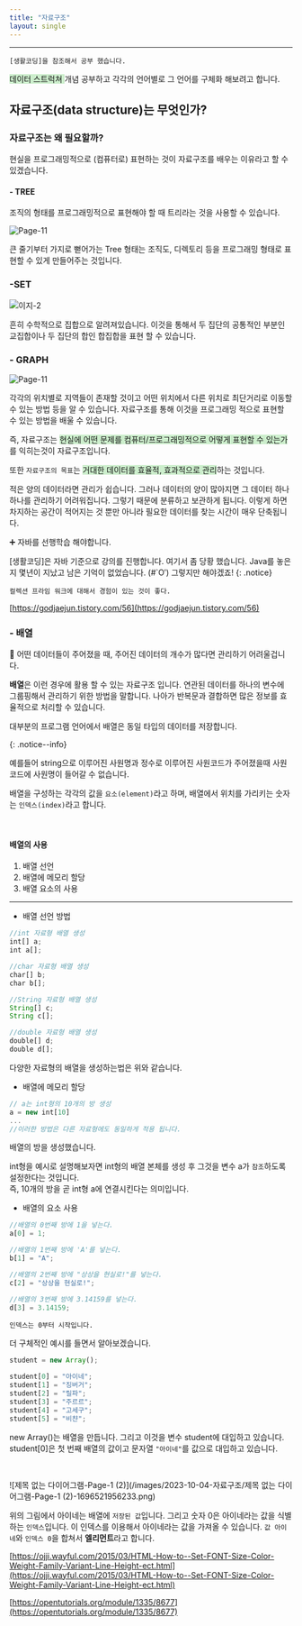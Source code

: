 ```yaml
---
title: "자료구조"
layout: single
---
```


---

`[생활코딩]을 참조해서 공부 했습니다.`

<span style="background-color: #cceecc">데이터 스트럭쳐 </span> 개념 공부하고 각각의 언어별로 그 언어를 구체화 해보려고 합니다.

## 자료구조(data structure)는 무엇인가?

### 자료구조는 왜 필요할까?

현실을 프로그래밍적으로 (컴퓨터로) 표현하는 것이 자료구조를 배우는 이유라고 할 수 있겠습니다.

#### - TREE

조직의 형태를 프로그래밍적으로 표현해야 할 때 트리라는 것을 사용할 수 있습니다.

![Page-11](/images/2023-10-04-자료구조/Page-11.png)

큰 줄기부터 가지로 뻗어가는 Tree 형태는 조직도, 디렉토리 등을 프로그래밍 형태로 표현할 수 있게 만들어주는 것입니다.

### -SET

![이지-2](/images/2023-10-04-자료구조/이지-2.png)

흔히 수학적으로 집합으로 알려져있습니다. 이것을 통해서 두 집단의 공통적인 부분인 교집합이나 두 집단의 합인 합집합을 표현 할 수 있습니다.

### - GRAPH

![Page-11](/images/2023-10-04-자료구조/Page-11-1696524977710.png)

각각의 위치별로 지역들이 존재할 것이고 어떤 위치에서 다른 위치로 최단거리로 이동할 수 있는 방법 등을 알 수 있습니다. 자료구조를 통해 이것을 프로그래밍 적으로 표현할 수 있는 방법을 배울 수 있습니다.

즉, 자료구조는 <span style="background-color:  #cceecc">현실에 어떤 문제를 컴퓨터/프로그래밍적으로 어떻게 표현할 수 있는가</span>를 익히는것이 자료구조입니다.

또한 `자료구조의 목표`는 <Span style="background-color: #cceecc">거대한 데이터를 효율적, 효과적으로 관리</span>하는 것입니다.

적은 양의 데이터라면 관리가 쉽습니다. 그러나 데이터의 양이 많아지면 그 데이터 하나하나를 관리하기 어려워집니다. 그렇기 때문에 분류하고 보관하게 됩니다. 이렇게 하면 차지하는 공간이 적어지는 것 뿐만 아니라 필요한 데이터를 찾는 시간이 매우 단축됩니다.

➕ 자바를 선행학습 해야합니다.

[생활코딩]은 자바 기준으로 강의를 진행합니다. 여기서 좀 당황 했습니다. Java를 놓은지 몇년이 지났고 남은 기억이 없었습니다. (#`O′) 그렇지만 해야겠죠!
{: .notice}

`컬렉션 프라임 워크에 대해서 경험이 있는 것이 좋다.`

[https://godjaejun.tistory.com/56](https://godjaejun.tistory.com/56)

### - 배열

💬 어떤 데이터들이 주어졌을 때, 주어진 데이터의 개수가 많다면 관리하기 어려울겁니다. <br/>

**배열**은 이런 경우에 활용 할 수 있는 자료구조 입니다. 연관된 데이터를 하나의 변수에 그룹핑해서 관리하기 위한 방법을 말합니다. 나아가 반복문과 결합하면 많은 정보를 효율적으로 처리할 수 있습니다.

대부분의 프로그램 언어에서 배열은 동일 타입의 데이터를 저장합니다.

{: .notice--info}

예를들어 string으로 이루어진 사원명과 정수로 이루어진 사원코드가 주어졌을때 사원코드에 사원명이 들어갈 수 없습니다.

배열을 구성하는 각각의 값을 `요소(element)`라고 하며, 배열에서 위치를 가리키는 숫자는 `인덱스(index)`라고 합니다.

<br/>

#### 배열의 사용

1. 배열 선언
2. 배열에 메모리 할당
3. 배열 요소의 사용

---

- 배열 선언 방법

```javascript
//int 자료형 배열 생성
int[] a;
int a[];

//char 자료형 배열 생성
char[] b;
char b[];

//String 자료형 배열 생성
String[] c;
String c[];

//double 자료형 배열 생성
double[] d;
double d[];

```

다양한 자료형의 배열을 생성하는법은 위와 같습니다.

- 배열에 메모리 할당

```javascript
// a는 int형의 10개의 방 생성
a = new int[10]
...
//이러한 방법은 다른 자료형에도 동일하게 적용 됩니다.
```

배열의 방을 생성했습니다.

int형을 예시로 설명해보자면 int형의 배열 본체를 생성 후 그것을 변수 a가 `참조`하도록 설정한다는 것입니다.<br/>
즉, 10개의 방을 곧 int형 a에 연결시킨다는 의미입니다.

- 배열의 요소 사용

```javascript
//배열의 0번째 방에 1을 넣는다.
a[0] = 1;

//배열의 1번째 방에 'A'를 넣는다.
b[1] = "A";

//배열의 2번째 방에 "상상을 현실로!"를 넣는다.
c[2] = "상상을 현실로!";

//배열의 3번째 방에 3.14159를 넣는다.
d[3] = 3.14159;
```

`인덱스는 0부터 시작입니다.`

더 구체적인 예시를 들면서 알아보겠습니다.

```javascript
student = new Array();

student[0] = "아이네";
student[1] = "징버거";
student[2] = "릴파";
student[3] = "주르르";
student[4] = "고세구";
student[5] = "비챤";
```

new Array()는 배열을 만듭니다. 그리고 이것을 변수 student에 대입하고 있습니다. <br/>
student[0]은 첫 번째 배열의 값이고 문자열 `"아이네"`를 값으로 대입하고 있습니다.

<br/>

![제목 없는 다이어그램-Page-1 (2)](/images/2023-10-04-자료구조/제목 없는 다이어그램-Page-1 (2)-1696521956233.png)

위의 그림에서 아이네는 배열에 `저장된 값`입니다. 그리고 숫자 0은 아이네라는 값을 식별하는 `인덱스`입니다. 이 인덱스를 이용해서 아이네라는 값을 가져올 수 있습니다. `값 아이네`와 `인덱스 0`을 합쳐서 **엘리먼트**라고 합니다.

[https://ojji.wayful.com/2015/03/HTML-How-to--Set-FONT-Size-Color-Weight-Family-Variant-Line-Height-ect.html](https://ojji.wayful.com/2015/03/HTML-How-to--Set-FONT-Size-Color-Weight-Family-Variant-Line-Height-ect.html)

[https://opentutorials.org/module/1335/8677](https://opentutorials.org/module/1335/8677)